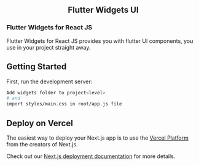 <div align="center">

## Flutter Widgets UI

</div>

### Flutter Widgets for React JS

Flutter Widgets for React JS provides you with flutter UI components, you use in your project straight away.

## Getting Started

First, run the development server:

```bash
Add widgets folder to project<level>
# and
import styles/main.css in root/app.js file
```

## Deploy on Vercel

The easiest way to deploy your Next.js app is to use the [Vercel Platform](https://vercel.com/new?utm_medium=default-template&filter=next.js&utm_source=create-next-app&utm_campaign=create-next-app-readme) from the creators of Next.js.

Check out our [Next.js deployment documentation](https://nextjs.org/docs/deployment) for more details.
